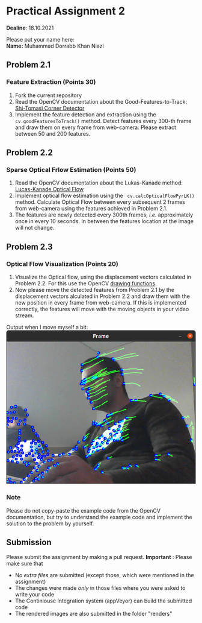 # Practical Assignment 2
**Dealine**: 18.10.2021

Please put your name here:  
**Name:** Muhammad Dorrabb Khan Niazi
## Problem 2.1
### Feature Extraction (Points 30)
1. Fork the current repository
2. Read the OpenCV documentation about the Good-Features-to-Track: [Shi-Tomasi Corner Detector](https://docs.opencv.org/master/d4/d8c/tutorial_py_shi_tomasi.html)  
3. Implement the feature detection and extraction using the ```cv.goodFeaturesToTrack()``` method. Detect features every 300-th frame and draw them on every frame from web-camera. Please extract between 50 and 200 features.

## Problem 2.2
### Sparse Optical Frlow Estimation (Points 50)
1. Read the OpenCV documentation about the Lukas-Kanade method: [Lucas-Kanade Optical Flow](https://docs.opencv.org/master/d4/dee/tutorial_optical_flow.html)  
2. Implement optical flow estimation using the ``` cv.calcOpticalFlowPyrLK()``` method. Calculate Optical Flow between every subsequent 2 frames from web-camera using the features achieved in Problem 2.1.
3. The features are newly detected every 300th frames, _i.e._ approximately once in every 10 seconds. In between the features location at the image will not change.

## Problem 2.3
### Optical Flow Visualization (Points 20)
1. Visualize the Optical flow, using the displacement vectors calculated in Problem 2.2. For this use the OpenCV [drawing functions](https://docs.opencv.org/2.4/modules/core/doc/drawing_functions.html). 
2. Now please move the detected features from Problem 2.1 by the displacement vectors alculated in Problem 2.2 and draw them with the new position in every frame from web-camera. If this is implemented correctly, the features will move with the moving objects in your video stream.

Output when I move myself a bit:
![image](output.png)

### Note
Please do not copy-paste the example code from the OpenCV documentation, but try to understand the example code and implement the solution to the problem by yourself.

## Submission
Please submit the assignment by making a pull request.
**Important** : Please make sure that
- No _extra files_ are submitted (except those, which were mentioned in the assignment)
- The changes were made _only_ in those files where you were asked to write your code
- The Continiouse Integration system (appVeyor) can build the submitted code
- The rendered images are also submitted in the folder "renders" 

